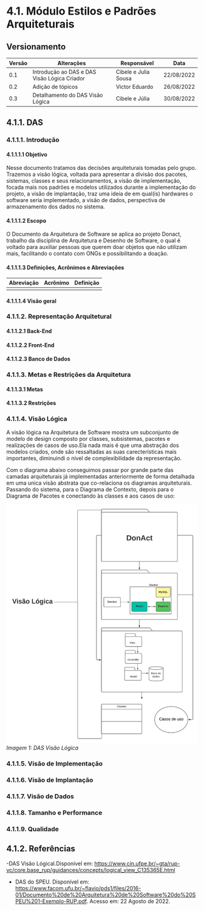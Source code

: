 # 4.1. Módulo Estilos e Padrões Arquiteturais

## Versionamento
| Versão | Alterações                                               | Responsável                       | Data       |
| ------ | -----------------------------------------------------    | --------------------------------  | ---------- |
| 0.1    | Introdução ao DAS e DAS Visão Lógica Criador             | Cibele  e Julia Sousa             | 22/08/2022 |
| 0.2    | Adição de tópicos                                        | Victor Eduardo                    | 26/08/2022 |
| 0.3    | Detalhamento do DAS Visão Lógica                         | Cibele e Júlia  | 30/08/2022 |

## 4.1.1. DAS
### 4.1.1.1. Introdução
#### 4.1.1.1.1 Objetivo
Nesse documento tratamos das decisões arquiteturais tomadas pelo grupo. Trazemos a visão lógica, voltada para apresentar a divisão dos pacotes, sistemas, classes e seus relacionamentos, a visão de implementação, focada mais nos padrões e modelos utilizados durante a implementação do projeto, a visão de implantação, traz uma ideia de em qual(is) hardwares o software seria implementado, a visão de dados, perspectiva de armazenamento dos dados no sistema.

#### 4.1.1.1.2 Escopo
O Documento da Arquitetura de Software se aplica ao projeto Donact, trabalho da disciplina de Arquitetura e Desenho de Software, o qual é voltado para auxiliar pessoas que querem doar objetos que não utilizam mais, facilitando o contato com ONGs e possibilitando a doação.

#### 4.1.1.1.3 Definições, Acrônimos e Abreviações
| Abreviação    | Acrônimo                                              | Definição                         |  
| ------------  | ----------------------------------------------------- | --------------------------------- |  
|               |                                                       |                                   |

#### 4.1.1.1.4 Visão geral


### 4.1.1.2. Representação Arquitetural
#### 4.1.1.2.1 Back-End
#### 4.1.1.2.2 Front-End
#### 4.1.1.2.3 Banco de Dados


### 4.1.1.3. Metas e Restrições da Arquitetura
#### 4.1.1.3.1 Metas
#### 4.1.1.3.2 Restrições


### 4.1.1.4. Visão Lógica
A visão lógica na Arquitetura de Software mostra um subconjunto de modelo de design composto por classes, subsistemas, pacotes  e realizações de casos de uso.Ela nada mais é que uma abstração dos modelos criados, onde são ressaltadas as suas carecterísticas mais importantes, diminuindi o nível de complexibilidade da representação.

Com o diagrama abaixo conseguimos passar por grande parte das camadas arquiteturais já implementadas anteriormente de forma detalhada em uma unica visão abstrata que co-relaciona os diagramas arquiteturais. Passando do sistema, para o Diagrama de Contexto, depois para o Diagrama de Pacotes e conectando às classes e aos casos de uso:


![Visão Lógica](../imgs/VisaoLogica.png)  
_Imagem 1: DAS Visão Lógica_




### 4.1.1.5. Visão de Implementação


### 4.1.1.6. Visão de Implantação


### 4.1.1.7. Visão de Dados


### 4.1.1.8. Tamanho e Performance


### 4.1.1.9. Qualidade


## 4.1.2. Referências

-DAS Visão Lógical.Disponível em: https://www.cin.ufpe.br/~gta/rup-vc/core.base_rup/guidances/concepts/logical_view_C135365E.html

- DAS do SPEU. Disponível em: https://www.facom.ufu.br/~flavio/pds1/files/2016-01/Documento%20de%20Arquitetura%20de%20Software%20do%20SPEU%201-Exemplo-RUP.pdf. Acesso em: 22 Agosto de 2022.
